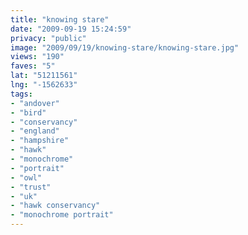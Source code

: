 ```yaml
---
title: "knowing stare"
date: "2009-09-19 15:24:59"
privacy: "public"
image: "2009/09/19/knowing-stare/knowing-stare.jpg"
views: "190"
faves: "5"
lat: "51211561"
lng: "-1562633"
tags:
- "andover"
- "bird"
- "conservancy"
- "england"
- "hampshire"
- "hawk"
- "monochrome"
- "portrait"
- "owl"
- "trust"
- "uk"
- "hawk conservancy"
- "monochrome portrait"
---
```

<a href="/photos/2009/09/19/knowing-stare" rel="nofollow"></a>
